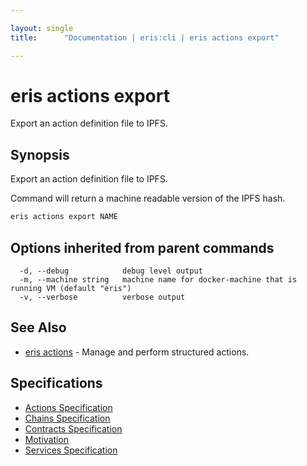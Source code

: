 ```yaml
---

layout: single
title:      "Documentation | eris:cli | eris actions export"

---
```


# eris actions export

Export an action definition file to IPFS.

## Synopsis

Export an action definition file to IPFS.

Command will return a machine readable version of the IPFS hash.

```bash
eris actions export NAME
```

## Options inherited from parent commands

```
  -d, --debug            debug level output
  -m, --machine string   machine name for docker-machine that is running VM (default "eris")
  -v, --verbose          verbose output
```

## See Also

* [eris actions](/docs/documentation/cli/0.11.4/eris_actions/)	 - Manage and perform structured actions.

## Specifications

* [Actions Specification](/docs/documentation/cli/0.11.4/actions_specification/)
* [Chains Specification](/docs/documentation/cli/0.11.4/chains_specification/)
* [Contracts Specification](/docs/documentation/cli/0.11.4/contracts_specification/)
* [Motivation](/docs/documentation/cli/0.11.4/motivation/)
* [Services Specification](/docs/documentation/cli/0.11.4/services_specification/)

